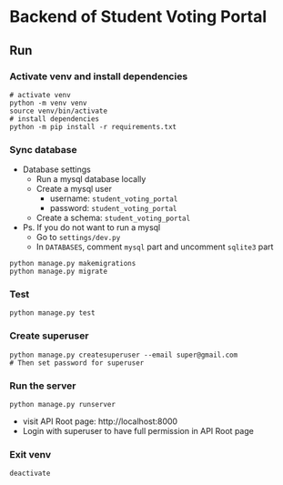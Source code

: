 # Backend of Student Voting Portal


## Run

### Activate venv and install dependencies
```shell
# activate venv
python -m venv venv
source venv/bin/activate
# install dependencies
python -m pip install -r requirements.txt
```

### Sync database
- Database settings
  - Run a mysql database locally
  - Create a mysql user
    - username: `student_voting_portal`
    - password: `student_voting_portal`
  - Create a schema: `student_voting_portal`
- Ps. If you do not want to run a mysql
  - Go to `settings/dev.py`
  - In `DATABASES`, comment `mysql` part and uncomment `sqlite3` part

```shell
python manage.py makemigrations
python manage.py migrate
```

### Test
```shell
python manage.py test
```

### Create superuser
```shell
python manage.py createsuperuser --email super@gmail.com
# Then set password for superuser
```

### Run the server
```shell
python manage.py runserver
```

- visit API Root page: http://localhost:8000
- Login with superuser to have full permission in API Root page

### Exit venv
```shell
deactivate
```
